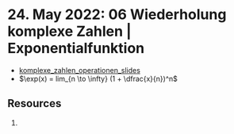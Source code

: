 #  24. May 2022: 06 Wiederholung komplexe Zahlen | Exponentialfunktion

- [komplexe_zahlen_operationen_slides](/topics/komplexe_zahlen_operationen_slides.pdf)
- $\exp(x) = lim_{n \to \infty} (1 + \dfrac{x}{n})^n$ 

## Resources
1. 